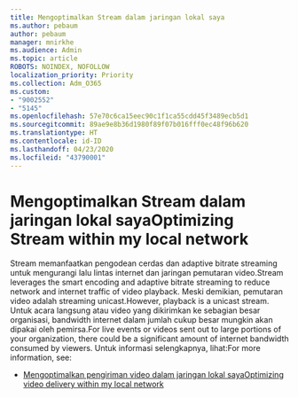 ```yaml
---
title: Mengoptimalkan Stream dalam jaringan lokal saya
ms.author: pebaum
author: pebaum
manager: mnirkhe
ms.audience: Admin
ms.topic: article
ROBOTS: NOINDEX, NOFOLLOW
localization_priority: Priority
ms.collection: Adm_O365
ms.custom:
- "9002552"
- "5145"
ms.openlocfilehash: 57e70c6ca15eec90c1f1ca55cdd45f3489ecb5d1
ms.sourcegitcommit: 89ae9e8b36d1980f89f07b016fff0ec48f96b620
ms.translationtype: HT
ms.contentlocale: id-ID
ms.lasthandoff: 04/23/2020
ms.locfileid: "43790001"
---
```

# <a name="optimizing-stream-within-my-local-network"></a><span data-ttu-id="9cba8-102">Mengoptimalkan Stream dalam jaringan lokal saya</span><span class="sxs-lookup"><span data-stu-id="9cba8-102">Optimizing Stream within my local network</span></span>

<span data-ttu-id="9cba8-103">Stream memanfaatkan pengodean cerdas dan adaptive bitrate streaming untuk mengurangi lalu lintas internet dan jaringan pemutaran video.</span><span class="sxs-lookup"><span data-stu-id="9cba8-103">Stream leverages the smart encoding and adaptive bitrate streaming to reduce network and internet traffic of video playback.</span></span> <span data-ttu-id="9cba8-104">Meski demikian, pemutaran video adalah streaming unicast.</span><span class="sxs-lookup"><span data-stu-id="9cba8-104">However, playback is a unicast stream.</span></span> <span data-ttu-id="9cba8-105">Untuk acara langsung atau video yang dikirimkan ke sebagian besar organisasi, bandwidth internet dalam jumlah cukup besar mungkin akan dipakai oleh pemirsa.</span><span class="sxs-lookup"><span data-stu-id="9cba8-105">For live events or videos sent out to large portions of your organization, there could be a significant amount of internet bandwidth consumed by viewers.</span></span> <span data-ttu-id="9cba8-106">Untuk informasi selengkapnya, lihat:</span><span class="sxs-lookup"><span data-stu-id="9cba8-106">For more information, see:</span></span>

- [<span data-ttu-id="9cba8-107">Mengoptimalkan pengiriman video dalam jaringan lokal saya</span><span class="sxs-lookup"><span data-stu-id="9cba8-107">Optimizing video delivery within my local network</span></span>](https://docs.microsoft.com/stream/network-overview#optimizing-video-delivery-within-my-local-network)
